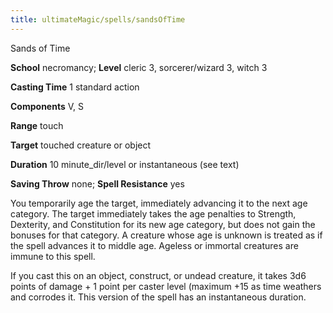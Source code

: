```yaml
---
title: ultimateMagic/spells/sandsOfTime
---
```

Sands of Time

**School** necromancy; **Level** cleric 3, sorcerer/wizard 3, witch 3

**Casting Time** 1 standard action

**Components** V, S

**Range** touch

**Target** touched creature or object

**Duration** 10 minute_dir/level or instantaneous (see text)

**Saving Throw** none; **Spell Resistance** yes

You temporarily age the target, immediately advancing it to the next age category. The target immediately takes the age penalties to Strength, Dexterity, and Constitution for its new age category, but does not gain the bonuses for that category. A creature whose age is unknown is treated as if the spell advances it to middle age. Ageless or immortal creatures are immune to this spell.

If you cast this on an object, construct, or undead creature, it takes 3d6 points of damage + 1 point per caster level (maximum +15 as time weathers and corrodes it. This version of the spell has an instantaneous duration.

